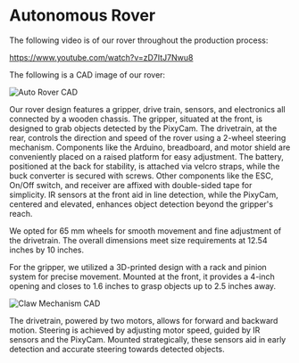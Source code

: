 # Autonomous Rover

The following video is of our rover throughout the production process:

https://www.youtube.com/watch?v=zD7ItJ7Nwu8

The following is a CAD image of our rover:

![Auto Rover CAD](https://github.com/anmassoumi/Autonomous-Rover/assets/161991714/baffc60d-c8a0-4a3b-a7b9-1ad23d9064bb)

Our rover design features a gripper, drive train, sensors, and electronics all connected by a wooden chassis. The gripper, situated at the front, is designed to grab objects detected by the PixyCam. The drivetrain, at the rear, controls the direction and speed of the rover using a 2-wheel steering mechanism. Components like the Arduino, breadboard, and motor shield are conveniently placed on a raised platform for easy adjustment. The battery, positioned at the back for stability, is attached via velcro straps, while the buck converter is secured with screws. Other components like the ESC, On/Off switch, and receiver are affixed with double-sided tape for simplicity. IR sensors at the front aid in line detection, while the PixyCam, centered and elevated, enhances object detection beyond the gripper's reach.

We opted for 65 mm wheels for smooth movement and fine adjustment of the drivetrain. The overall dimensions meet size requirements at 12.54 inches by 10 inches.

For the gripper, we utilized a 3D-printed design with a rack and pinion system for precise movement. Mounted at the front, it provides a 4-inch opening and closes to 1.6 inches to grasp objects up to 2.5 inches away.


![Claw Mechanism CAD](https://github.com/anmassoumi/Autonomous-Rover/assets/161991714/de67dba8-78fc-4f2a-bcda-31296b9798e9)

The drivetrain, powered by two motors, allows for forward and backward motion. Steering is achieved by adjusting motor speed, guided by IR sensors and the PixyCam. Mounted strategically, these sensors aid in early detection and accurate steering towards detected objects.
